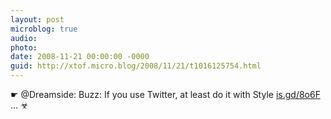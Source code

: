 ```yaml
---
layout: post
microblog: true
audio: 
photo: 
date: 2008-11-21 00:00:00 -0000
guid: http://xtof.micro.blog/2008/11/21/t1016125754.html
---
```

☛ @Dreamside: Buzz: If you use Twitter, at least do it with Style [is.gd/8o6F](http://is.gd/8o6F) ... ☣
